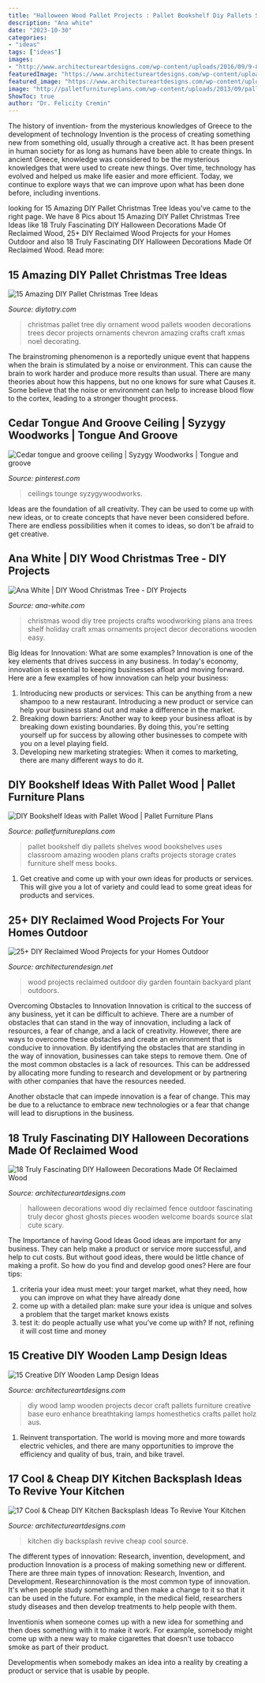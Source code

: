 ```yaml
---
title: "Halloween Wood Pallet Projects : Pallet Bookshelf Diy Pallets Shelves Wood Bookshelves Uses Classroom Amazing Wooden Plans Crafts Projects Storage Crates Furniture Shelf Mess Books"
description: "Ana white"
date: "2023-10-30"
categories:
- "ideas"
tags: ["ideas"]
images:
- "http://www.architectureartdesigns.com/wp-content/uploads/2016/09/9-8.jpg"
featuredImage: "https://www.architectureartdesigns.com/wp-content/uploads/2015/06/645.jpg"
featured_image: "https://www.architectureartdesigns.com/wp-content/uploads/2015/06/645.jpg"
image: "http://palletfurnitureplans.com/wp-content/uploads/2013/09/pallet-bookshelf-4.jpg"
ShowToc: true
author: "Dr. Felicity Cremin"
---
```



The history of invention- from the mysterious knowledges of Greece to the development of technology
Invention is the process of creating something new from something old, usually through a creative act. It has been present in human society for as long as humans have been able to create things. In ancient Greece, knowledge was considered to be the mysterious knowledges that were used to create new things. Over time, technology has evolved and helped us make life easier and more efficient. Today, we continue to explore ways that we can improve upon what has been done before, including inventions.

	

		
looking for 15 Amazing DIY Pallet Christmas Tree Ideas you've came to the right page. We have 8 Pics about 15 Amazing DIY Pallet Christmas Tree Ideas like 18 Truly Fascinating DIY Halloween Decorations Made Of Reclaimed Wood, 25+ DIY Reclaimed Wood Projects for your Homes Outdoor and also 18 Truly Fascinating DIY Halloween Decorations Made Of Reclaimed Wood. Read more:
		
    
## 15 Amazing DIY Pallet Christmas Tree Ideas

<img loading=lazy src="http://diytotry.com/wp-content/uploads/2015/11/Chevron-Pallet-Ornament-Christmas-Tree.jpg" onerror="this.onerror=null;this.src='https://tse2.mm.bing.net/th?id=OIP.jlfrpQb1zC0laMXh-tbq-gAAAA&amp;pid=15.1';" alt="15 Amazing DIY Pallet Christmas Tree Ideas">

_Source: diytotry.com_

>christmas pallet tree diy ornament wood pallets wooden decorations trees decor projects ornaments chevron amazing crafts craft xmas noel decorating. 

	

The brainstroming phenomenon is a reportedly unique event that happens when the brain is stimulated by a noise or environment. This can cause the brain to work harder and produce more results than usual. There are many theories about how this happens, but no one knows for sure what Causes it. Some believe that the noise or environment can help to increase blood flow to the cortex, leading to a stronger thought process.

    
## Cedar Tongue And Groove Ceiling | Syzygy Woodworks | Tongue And Groove

<img loading=lazy src="https://i.pinimg.com/736x/22/e0/37/22e03701b2e09dcf797d9230f356d7e2.jpg" onerror="this.onerror=null;this.src='https://tse3.mm.bing.net/th?id=OIP.SllsXoGIV2Tb1igDsascfgHaJ3&amp;pid=15.1';" alt="Cedar tongue and groove ceiling | Syzygy Woodworks | Tongue and groove">

_Source: pinterest.com_

>ceilings tounge syzygywoodworks. 

	

Ideas are the foundation of all creativity. They can be used to come up with new ideas, or to create concepts that have never been considered before. There are endless possibilities when it comes to ideas, so don't be afraid to get creative.

    
## Ana White | DIY Wood Christmas Tree - DIY Projects

<img loading=lazy src="http://www.ana-white.com/sites/default/files/diy1.jpg" onerror="this.onerror=null;this.src='https://tse4.mm.bing.net/th?id=OIP.yZ9e11CutYtbKFGjjmgvnwHaKI&amp;pid=15.1';" alt="Ana White | DIY Wood Christmas Tree - DIY Projects">

_Source: ana-white.com_

>christmas wood diy tree projects crafts woodworking plans ana trees shelf holiday craft xmas ornaments project decor decorations wooden easy. 

	

Big Ideas for Innovation: What are some examples?
Innovation is one of the key elements that drives success in any business. In today's economy, innovation is essential to keeping businesses afloat and moving forward. Here are a few examples of how innovation can help your business: 
1. Introducing new products or services: This can be anything from a new shampoo to a new restaurant. Introducing a new product or service can help your business stand out and make a difference in the market. 
2. Breaking down barriers: Another way to keep your business afloat is by breaking down existing boundaries. By doing this, you're setting yourself up for success by allowing other businesses to compete with you on a level playing field. 
3. Developing new marketing strategies: When it comes to marketing, there are many different ways to do it.

    
## DIY Bookshelf Ideas With Pallet Wood | Pallet Furniture Plans

<img loading=lazy src="http://palletfurnitureplans.com/wp-content/uploads/2013/09/pallet-bookshelf-4.jpg" onerror="this.onerror=null;this.src='https://tse3.mm.bing.net/th?id=OIP.G9brGzUQ9FtzQf_DmUiO5gHaJ6&amp;pid=15.1';" alt="DIY Bookshelf Ideas with Pallet Wood | Pallet Furniture Plans">

_Source: palletfurnitureplans.com_

>pallet bookshelf diy pallets shelves wood bookshelves uses classroom amazing wooden plans crafts projects storage crates furniture shelf mess books. 

	

1. Get creative and come up with your own ideas for products or services. This will give you a lot of variety and could lead to some great ideas for products and services.

    
## 25+ DIY Reclaimed Wood Projects For Your Homes Outdoor

<img loading=lazy src="http://cdn.architecturendesign.net/wp-content/uploads/2015/05/AD-Outdoor-Reclaimed-Wood-Projects-3.jpg" onerror="this.onerror=null;this.src='https://tse2.mm.bing.net/th?id=OIP.sS1N4pABwpqypH7gg60LEwHaJ4&amp;pid=15.1';" alt="25+ DIY Reclaimed Wood Projects for your Homes Outdoor">

_Source: architecturendesign.net_

>wood projects reclaimed outdoor diy garden fountain backyard plant outdoors. 

	

Overcoming Obstacles to Innovation
Innovation is critical to the success of any business, yet it can be difficult to achieve. There are a number of obstacles that can stand in the way of innovation, including a lack of resources, a fear of change, and a lack of creativity. However, there are ways to overcome these obstacles and create an environment that is conducive to innovation.
By identifying the obstacles that are standing in the way of innovation, businesses can take steps to remove them. One of the most common obstacles is a lack of resources. This can be addressed by allocating more funding to research and development or by partnering with other companies that have the resources needed.

Another obstacle that can impede innovation is a fear of change. This may be due to a reluctance to embrace new technologies or a fear that change will lead to disruptions in the business.

    
## 18 Truly Fascinating DIY Halloween Decorations Made Of Reclaimed Wood

<img loading=lazy src="http://www.architectureartdesigns.com/wp-content/uploads/2016/09/9-8.jpg" onerror="this.onerror=null;this.src='https://tse4.mm.bing.net/th?id=OIP.MkHW-hO0ZQ2iNMTEMF1dVwHaNI&amp;pid=15.1';" alt="18 Truly Fascinating DIY Halloween Decorations Made Of Reclaimed Wood">

_Source: architectureartdesigns.com_

>halloween decorations wood diy reclaimed fence outdoor fascinating truly decor ghost ghosts pieces wooden welcome boards source slat cute scary. 

	

The Importance of having Good Ideas
Good ideas are important for any business. They can help make a product or service more successful, and help to cut costs. But without good ideas, there would be little chance of making a profit. So how do you find and develop good ones? Here are four tips:
1. criteria your idea must meet: your target market, what they need, how you can improve on what they have already done
2. come up with a detailed plan: make sure your idea is unique and solves a problem that the target market knows exists
3. test it: do people actually use what you’ve come up with? If not, refining it will cost time and money

    
## 15 Creative DIY Wooden Lamp Design Ideas

<img loading=lazy src="https://www.architectureartdesigns.com/wp-content/uploads/2015/06/645.jpg" onerror="this.onerror=null;this.src='https://tse1.mm.bing.net/th?id=OIP.qJNFo-Zqxhy77RCWwpi9hgHaE3&amp;pid=15.1';" alt="15 Creative DIY Wooden Lamp Design Ideas">

_Source: architectureartdesigns.com_

>diy wood lamp wooden projects decor craft pallets furniture creative base euro enhance breathtaking lamps homesthetics crafts pallet holz aus. 

	

1) Reinvent transportation. The world is moving more and more towards electric vehicles, and there are many opportunities to improve the efficiency and quality of bus, train, and bike travel. 

    
## 17 Cool &amp; Cheap DIY Kitchen Backsplash Ideas To Revive Your Kitchen

<img loading=lazy src="https://www.architectureartdesigns.com/wp-content/uploads/2015/02/1441.jpg" onerror="this.onerror=null;this.src='https://tse1.mm.bing.net/th?id=OIP.6zsyT_tIf-0DRfoWZ32y7QHaJ3&amp;pid=15.1';" alt="17 Cool &amp; Cheap DIY Kitchen Backsplash Ideas To Revive Your Kitchen">

_Source: architectureartdesigns.com_

>kitchen diy backsplash revive cheap cool source. 

	

The different types of innovation: Research, invention, development, and production
Innovation is a process of making something new or different. There are three main types of innovation: Research, Invention, and Development.
Researchinnovation is the most common type of innovation. It's when people study something and then make a change to it so that it can be used in the future. For example, in the medical field, researchers study diseases and then develop treatments to help people with them.

Inventionis when someone comes up with a new idea for something and then does something with it to make it work. For example, somebody might come up with a new way to make cigarettes that doesn't use tobacco smoke as part of their product. 

Developmentis when somebody makes an idea into a reality by creating a product or service that is usable by people.

